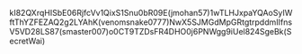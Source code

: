 kI82QXrqHISbE06RjfcVv1QixS1Snu0bR09E(jmohan57)1wTLHJxpaYQAoSyIWftThYZFEZAQ2g2LYAhK(venomsnake0777)NwX5SJMGdMpGRtgtrpddmIIfnsV5VD28LS87(smaster007)o0CT9TZDsFR4DHO0j6PNWgg9iUel824SgeBk(SecretWai)
